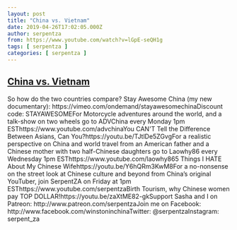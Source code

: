```yaml
---
layout: post
title: "China vs. Vietnam"
date: 2019-04-26T17:02:05.000Z
author: serpentza
from: https://www.youtube.com/watch?v=lGpE-seQH1g
tags: [ serpentza ]
categories: [ serpentza ]
---
```

<!--1556298125000-->
[China vs. Vietnam](https://www.youtube.com/watch?v=lGpE-seQH1g)
------

<div>
So how do the two countries compare? Stay Awesome China (my new documentary): https://vimeo.com/ondemand/stayawesomechinaDiscount code: STAYAWESOMEFor Motorcycle adventures around the world, and a talk-show on two wheels go to ADVChina every Monday 1pm ESThttps://www.youtube.com/advchinaYou CAN'T Tell the Difference Between Asians, Can You?https://youtu.be/TJtlDe5ZGvgFor a realistic perspective on China and world travel from an American father and a Chinese mother with two half-Chinese daughters go to Laowhy86 every Wednesday 1pm ESThttps://www.youtube.com/laowhy865 Things I HATE About My Chinese Wifehttps://youtu.be/Y6hQRm3KwM8For a no-nonsense on the street look at Chinese culture and beyond from China’s original YouTuber, join SerpentZA on Friday at 1pm ESThttps://www.youtube.com/serpentzaBirth Tourism, why Chinese women pay TOP DOLLAR!https://youtu.be/zaXtME82-gkSupport Sasha and I on Patreon: http://www.patreon.com/serpentzaJoin me on Facebook: http://www.facebook.com/winstoninchinaTwitter: @serpentzaInstagram: serpent_za
</div>
